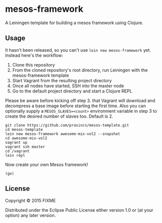 # mesos-framework

A Leiningen template for building a mesos framework using Clojure.

## Usage

It hasn't been released, so you can't use `lein new mesos-framework` yet.
Instead here's the workflow:

1. Clone this repository
2. From the cloned repository's root directory, run Leiningen with the mesos-framework template
3. Start Vagrant from the resulting project directory 
4. Once all nodes have started, SSH into the master node
5. Go to the default project directory and start a Clojure REPL

Please be aware before kicking off step 3. that Vagrant will download and decompress a base image before starting the first time.   Also you can optionally supply a `MESOS_SLAVES=<count>` environment variable in step 3 to
create the desired number of slaves too. Default is 2.

```
git clone https://github.com/prasincs/mesos-template.git
cd mesos-template
lein new mesos-framework awesome-mix-vol2 --snapshot
cd awesome-mix-vol2
vagrant up
vagrant ssh master
cd /vagrant
lein repl
```

Now create your own Mesos framework!
```
(go)
```

## License

Copyright © 2015 FIXME

Distributed under the Eclipse Public License either version 1.0 or (at
your option) any later version.
